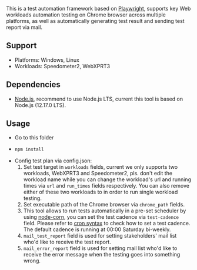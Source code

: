 This is a test automation framework based on [Playwright](https://github.com/microsoft/playwright), supports key Web workloads automation testing on Chrome browser across multiple platforms, as well as automatically generating test result and sending test report via mail.

## Support

- Platforms: Windows, Linux
- Workloads: Speedometer2, WebXPRT3

## Dependencies

- [Node.js](https://nodejs.org/en/), recommend to use Node.js LTS, current this tool is based on Node.js (12.17.0 LTS).

## Usage
- Go to this folder
- ```javascript
  npm install
  ```
- Config test plan via config.json:
  1. Set test target in `workloads` fields, current we only supports two workloads, WebXPRT3 and Speedometer2, pls. don't edit the workload name while you can change the workload's url and running times via `url` and `run_times` fields respectively. You can also remove either of these two workloads to in order to run single workload testing.
  2. Set executable path of the Chrome browser via `chrome_path` fields.
  3. This tool allows to run tests automatically in a pre-set scheduler by using [node-corn](https://github.com/node-cron/node-cron), you can set the test
  cadence via `test-cadence` field. Please refer to [cron syntax](https://www.npmjs.com/package/node-cron#cron-syntax) to check how to set a test cadence. The default cadence is running at 00:00 Saturday bi-weekly.
  4. `mail_test_report` field is used for setting stakeholders' mail list who'd like to receive the test report.
  5. `mail_error_report` field is used for setting mail list who'd like to receive the error message when the testing goes into something wrong.